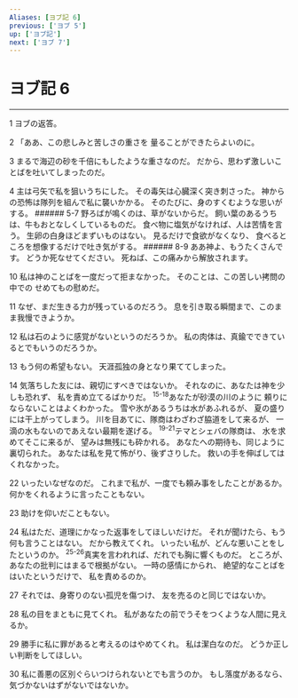 ```yaml
---
Aliases: [ヨブ記 6]
previous: ['ヨブ 5']
up: ['ヨブ記']
next: ['ヨブ 7']
---
```

# ヨブ記 6

***




1 
ヨブの返答。 



2 
「ああ、この悲しみと苦しさの重さを 量ることができたらよいのに。 



3 
まるで海辺の砂を千倍にもしたような重さなのだ。 だから、思わず激しいことばを吐いてしまったのだ。 



4 
主は弓矢で私を狙いうちにした。 その毒矢は心臓深く突き刺さった。 神からの恐怖は隊列を組んで私に襲いかかる。 そのたびに、身のすくむような思いがする。 ###### 5-7 野ろばが鳴くのは、草がないからだ。 飼い葉のあるうちは、牛もおとなしくしているものだ。 食べ物に塩気がなければ、人は苦情を言う。 生卵の白身ほどまずいものはない。 見るだけで食欲がなくなり、 食べるところを想像するだけで吐き気がする。 ###### 8-9 ああ神よ、もうたくさんです。 どうか死なせてください。 死ねば、この痛みから解放されます。 



10 
私は神のことばを一度だって拒まなかった。 そのことは、この苦しい拷問の中での せめてもの慰めだ。 



11 
なぜ、まだ生きる力が残っているのだろう。 息を引き取る瞬間まで、このまま我慢できようか。 



12 
私は石のように感覚がないというのだろうか。 私の肉体は、真鍮でできているとでもいうのだろうか。 



13 
もう何の希望もない。 天涯孤独の身となり果ててしまった。 



14 
気落ちした友には、親切にすべきではないか。 それなのに、あなたは神を少しも恐れず、 私を責め立てるばかりだ。 <sup class="versenum">15-18</sup>あなたが砂漠の川のように 頼りにならないことはよくわかった。 雪や氷があるうちは水があふれるが、 夏の盛りには干上がってしまう。 川を目あてに、隊商はわざわざ脇道をして来るが、 一滴の水もないのであえない最期を遂げる。 <sup class="versenum">19-21</sup>テマとシェバの隊商は、 水を求めてそこに来るが、 望みは無残にも砕かれる。 あなたへの期待も、同じように裏切られた。 あなたは私を見て怖がり、後ずさりした。 救いの手を伸ばしてはくれなかった。 



22 
いったいなぜなのだ。 これまで私が、一度でも頼み事をしたことがあるか。 何かをくれるように言ったこともない。 



23 
助けを仰いだこともない。 



24 
私はただ、道理にかなった返事をしてほしいだけだ。 それが聞けたら、もう何も言うことはない。 だから教えてくれ。 いったい私が、どんな悪いことをしたというのか。 <sup class="versenum">25-26</sup>真実を言われれば、だれでも胸に響くものだ。 ところが、あなたの批判にはまるで根拠がない。 一時の感情にかられ、 絶望的なことばをはいたというだけで、 私を責めるのか。 



27 
それでは、身寄りのない孤児を傷つけ、 友を売るのと同じではないか。 



28 
私の目をまともに見てくれ。 私があなたの前でうそをつくような人間に見えるか。 



29 
勝手に私に罪があると考えるのはやめてくれ。 私は潔白なのだ。 どうか正しい判断をしてほしい。 



30 
私に善悪の区別ぐらいつけられないとでも言うのか。 もし落度があるなら、 気づかないはずがないではないか。
